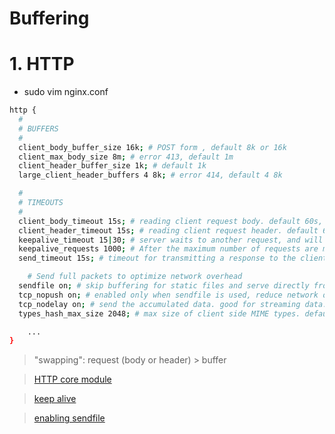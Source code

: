 # Buffering <!-- omit in toc -->

# 1. HTTP
- sudo vim nginx.conf
```sh
http {
  #
  # BUFFERS
  #
  client_body_buffer_size 16k; # POST form , default 8k or 16k
  client_max_body_size 8m; # error 413, default 1m
  client_header_buffer_size 1k; # default 1k
  large_client_header_buffers 4 8k; # error 414, default 4 8k

  #
  # TIMEOUTS
  #
  client_body_timeout 15s; # reading client request body. default 60s, error 408
  client_header_timeout 15s; # reading client request header. default 60s, error 408
  keepalive_timeout 15|30; # server waits to another request, and will close connection (tcp - tls) after this time, default 75s
  keepalive_requests 1000; # After the maximum number of requests are made, the connection is closed. default 1000
  send_timeout 15s; # timeout for transmitting a response to the client, default 60s

	# Send full packets to optimize network overhead
  sendfile on; # skip buffering for static files and serve directly from disk, default off, sendfile_max_chunk 2m;
  tcp_nopush on; # enabled only when sendfile is used, reduce network overhead.
  tcp_nodelay on; # send the accumulated data. good for streaming data. default off.
  types_hash_max_size 2048; # max size of client side MIME types. default 512.

	...
}
```
>  "swapping":  request (body or header) > buffer

> [HTTP core module](https://nginx.org/en/docs/http/ngx_http_core_module.html)

> [keep alive](https://www.ruby-forum.com/t/what-exactly-does-keepalive-timeout-work/244801)

> [enabling sendfile](https://docs.nginx.com/nginx/admin-guide/web-server/serving-static-content/#enabling-sendfile)




